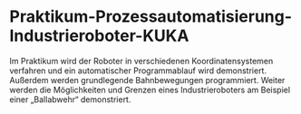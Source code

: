 # Praktikum-Prozessautomatisierung-Industrieroboter-KUKA
Im Praktikum wird  der Roboter in verschiedenen Koordinatensystemen verfahren und ein automatischer Programmablauf wird demonstriert. Außerdem werden grundlegende Bahnbewegungen programmiert. Weiter werden die Möglichkeiten und Grenzen eines Industrieroboters am Beispiel einer „Ballabwehr“ demonstriert.
